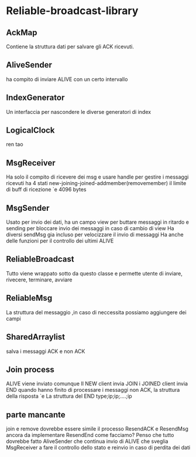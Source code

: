 # Reliable-broadcast-library

## AckMap
Contiene la struttura dati per salvare gli ACK ricevuti. 

## AliveSender
ha compito di inviare ALIVE con un certo intervallo

## IndexGenerator
Un interfaccia per nascondere le diverse generatori di index 

## LogicalClock
ren tao

## MsgReceiver
Ha solo il compito di ricevere dei msg e usare handle per gestire i messaggi ricevuti
ha 4 stati new-joining-joined-addmember(removemember)
il limite di buff di ricezione \`e 4096 bytes

## MsgSender
Usato per invio dei dati, ha un campo view per buttare messaggi in ritardo e sending per bloccare invio dei messaggi
in caso di cambio di view
Ha diversi sendMsg gia incluso per velocizzare il invio di messaggi 
Ha anche delle funzioni per il controllo dei ultimi ALIVE

## ReliableBroadcast 
Tutto viene wrappato sotto da questo classe e permette utente di inviare, rivecere, terminare,  avviare 

## ReliableMsg
La struttura del messaggio ,in caso di neccessita possiamo aggiungere dei campi 

## SharedArraylist
salva i messaggi ACK e non ACK 

## Join process
ALIVE viene inviato comunque 
Il NEW client invia JOIN
i JOINED client invia END quando hanno finito di processare i messaggi non ACK, la struttura della risposta \`e
La struttura del END type;ip;ip;....;ip

## parte mancante
join e remove dovrebbe essere simile il processo
ResendACK e ResendMsg ancora da implementare
ResendEnd come facciamo?
Penso che tutto dovrebbe fatto AliveSender che continua invio di ALIVE che sveglia 
MsgReceiver a fare il controllo dello stato e reinvio in caso di perdita dei dati 